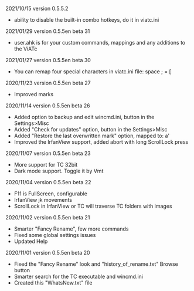 2021/10/15  version 0.5.5.2
- ability to disable the built-in combo hotkeys, do it in viatc.ini

2021/01/29  version 0.5.5en beta 31
- user.ahk is for your custom commands, mappings and any additions to the ViATc
         
2021/01/27  version 0.5.5en beta 30
- You can remap four special characters in viatc.ini file: space ; = [  

2020/11/23  version 0.5.5en beta 27
- Improved marks

2020/11/14  version 0.5.5en beta 26
- Added option to backup and edit wincmd.ini, button in the Settings>Misc 
- Added "Check for updates" option, button in the Settings>Misc 
- Added "Restore the last overwritten mark" option, mapped to:  a'
- Improved the IrfanView support, added abort with long ScrollLock press

2020/11/07  version 0.5.5en beta 23
- More support for TC 32bit
- Dark mode support. Toggle it by Vmt

2020/11/04  version 0.5.5en beta 22
- F11 is FullScreen, configurable 
- IrfanView jk movements 
- ScrollLock in IrfanView or TC will traverse TC folders with images
 
2020/11/02  version 0.5.5en beta 21
- Smarter "Fancy Rename", few more commands
- Fixed some global settings issues 
- Updated Help

2020/11/01  version 0.5.5en beta 20
- Fixed the "Fancy Rename" look and "history_of_rename.txt" Browse button
- Smarter search for the TC executable and wincmd.ini
- Created this "WhatsNew.txt" file

